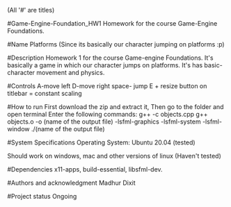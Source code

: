 (All '#' are titles)

#Game-Engine-Foundation_HW1
Homework for the course Game-Engine Foundations.

#Name
Platforms (Since its basically our character jumping on platforms :p)

#Description
Homework 1 for the course Game-engine Foundations. It's basically a game in which our character jumps on platforms. It's has basic-character movement and physics.

#Controls
A-move left
D-move right
space- jump
E + resize button on titlebar = constant scaling

#How to run
First download the zip and extract it,
Then go to the folder and open terminal
Enter the following commands:
g++ -c objects.cpp
g++ objects.o -o (name of the output file) -lsfml-graphics -lsfml-system -lsfml-window
./(name of the output file)

#System Specifications
Operating System:
Ubuntu 20.04 (tested)

Should work on windows, mac and other versions of linux (Haven't tested)

#Dependencies
x11-apps, 
build-essential,
libsfml-dev.

#Authors and acknowledgment
Madhur Dixit

#Project status
Ongoing


